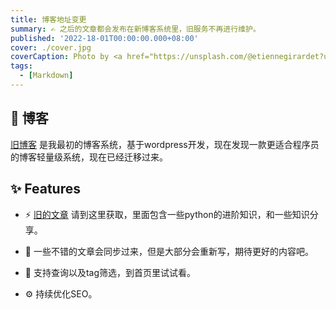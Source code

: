 ```yaml
---
title: 博客地址变更
summary: ✍️ 之后的文章都会发布在新博客系统里，旧服务不再进行维护。
published: '2022-18-01T00:00:00.000+08:00'
cover: ./cover.jpg
coverCaption: Photo by <a href="https://unsplash.com/@etiennegirardet?utm_source=unsplash&utm_medium=referral&utm_content=creditCopyText">Etienne Girardet</a> on <a href="https://unsplash.com/s/photos/motivation?utm_source=unsplash&utm_medium=referral&utm_content=creditCopyText">Unsplash</a>
tags:
  - [Markdown]
---
```


## 🎉 博客

[旧博客](https://www.yancyyu.club/blog/) 是我最初的博客系统，基于wordpress开发，现在发现一款更适合程序员的博客轻量级系统，现在已经迁移过来。



## ✨ Features

- ⚡ [旧的文章](https://www.yancyyu.club/blog/) 请到这里获取，里面包含一些python的进阶知识，和一些知识分享。

- 🤗 一些不错的文章会同步过来，但是大部分会重新写，期待更好的内容吧。

- 🔎 支持查询以及tag筛选，到首页里试试看。

- ⚙️ 持续优化SEO。